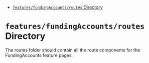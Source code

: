 <!-- START doctoc generated TOC please keep comment here to allow auto update -->
<!-- DON'T EDIT THIS SECTION, INSTEAD RE-RUN doctoc TO UPDATE -->

- [`features/fundingAccounts/routes` Directory](#featuresfundingaccountsroutes-directory)

<!-- END doctoc generated TOC please keep comment here to allow auto update -->

# `features/fundingAccounts/routes` Directory

The routes folder should contain all the route components for the FundingAccounts feature pages.
